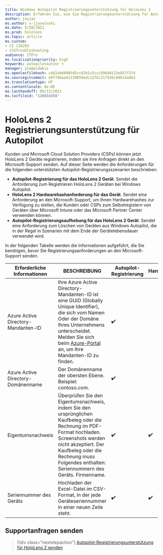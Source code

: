 ```yaml
---
title: Windows Autopilot Registrierungsunterstützung für HoloLens 2
description: Erfahren Sie, wie Sie Registrierungsunterstützung für Autopilot auf HoloLens 2 Geräten erhalten.
author: joyjaz
ms.author: v-jjaswinski
ms.date: 5/20/2021
ms.prod: hololens
ms.topic: article
ms.custom:
- CI 116283
- CSSTroubleshooting
audience: ITPro
ms.localizationpriority: high
keywords: autopilotautzor t
manager: ylempidakis
ms.openlocfilehash: cdd2ab68905d5cc82b1c5ccc50640112e857f2f4
ms.sourcegitcommit: e9f746aa41139859edc12fbc21f926c9461da4b3
ms.translationtype: HT
ms.contentlocale: de-DE
ms.lasthandoff: 09/13/2021
ms.locfileid: "126034358"
---
```

# <a name="hololens-2-registration-support-for-autopilot"></a>HoloLens 2 Registrierungsunterstützung für Autopilot

Kunden und Microsoft Cloud Solution Providers (CSPs) können jetzt HoloLens 2 Geräte registrieren, indem sie ihre Anfragen direkt an den Microsoft-Support senden. Auf dieser Seite werden die Anforderungen für die folgenden unterstützten Autopilot-Registrierungsszenarien beschrieben:

- **Autopilot-Registrierung für das HoloLens 2 Gerät**. Sendet die Anforderung zum Registrieren HoloLens 2 Geräten bei Windows Autopilot.
- **HoloLens 2 Hardwarehashanforderung für das Gerät**. Sendet eine Anforderung an den Microsoft-Support, um Ihnen Hardwarehashes zur Verfügung zu stellen, die Kunden oder CSPs zum Selbstregistern von Geräten über Microsoft Intune oder das Microsoft Partner Center verwenden können.
- **Autopilot-Registrierungsaufhebung für das HoloLens 2 Gerät**. Sendet eine Anforderung zum Löschen von Geräten aus Windows Autopilot, die in der Regel in Szenarien mit dem Ende der Gerätelebensdauer verwendet wird.

In der folgenden Tabelle werden die Informationen aufgeführt, die Sie benötigen, *bevor* Sie Registrierungsanforderungen an den Microsoft-Support senden.

| Erforderliche Informationen | BESCHREIBUNG | Autopilot-Registrierung  | Hardwarehashanforderung | Autopilot Registrierungsaufhebung |
------------|-------------------------------|--------------------------------------------------|------------------------------|--------------------------------|
|  Azure Active Directory-Mandanten-ID    |    Ihre Azure Active Directory-Mandanten-ID ist eine GUID (Globally Unique Identifier), die sich vom Namen Oder der Domäne Ihres Unternehmens unterscheidet.    Melden Sie sich beim [Azure-Portal](https://portal.azure.com/#blade/Microsoft_AAD_IAM/ActiveDirectoryMenuBlade/Properties) an, um Ihre Mandanten-ID zu finden.    |     ✔️                         |                              |                         ✔️                        |
|  Azure Active Directory-Domänenname    |   Der Domänenname der obersten Ebene. Beispiel: contoso.com.    |     ✔️                         |                              |                         ✔️                        |
|  Eigentumsnachweis    |   Überprüfen Sie den Eigentumsnachweis, indem Sie den ursprünglichen Kaufbeleg oder die Rechnung im PDF-Format hochladen. Screenshots werden nicht akzeptiert. Der Kaufbeleg oder die Rechnung muss Folgendes enthalten: Seriennummern des Geräts. Firmenname.     |     ✔️                         |              ✔️                |                         ✔️                        |
|  Seriennummer des Geräts    |   Hochladen der Excel-Datei im CSV-Format, in der jede Geräteseriennummer in einer neuen Zeile steht.     |     ✔️                         |              ✔️                |                         ✔️                        |

## <a name="submit-support-requests"></a>Supportanfragen senden

> [!div class="nextstepaction"]
> [Autopilot-Registrierungsunterstützung für HoloLens 2 senden](https://prod.support.services.microsoft.com/supportrequestform/0d8bf192-cab7-6d39-143d-5a17840b9f5f)
